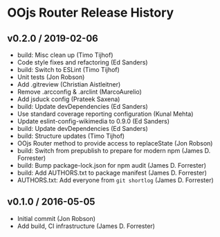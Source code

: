 # OOjs Router Release History
## v0.2.0 / 2019-02-06
* build: Misc clean up (Timo Tijhof)
* Code style fixes and refactoring (Ed Sanders)
* build: Switch to ESLint (Timo Tijhof)
* Unit tests (Jon Robson)
* Add .gitreview (Christian Aistleitner)
* Remove .arcconfig & .arclint (MarcoAurelio)
* Add jsduck config (Prateek Saxena)
* build: Update devDependencies (Ed Sanders)
* Use standard coverage reporting configuration (Kunal Mehta)
* Update eslint-config-wikimedia to 0.9.0 (Ed Sanders)
* build: Update devDependencies (Ed Sanders)
* build: Structure updates (Timo Tijhof)
* OOjs Router method to provide access to replaceState (Jon Robson)
* build: Switch from prepublish to prepare for modern npm (James D. Forrester)
* build: Bump package-lock.json for npm audit (James D. Forrester)
* build: Add AUTHORS.txt to package manifest (James D. Forrester)
* AUTHORS.txt: Add everyone from `git shortlog` (James D. Forrester)

## v0.1.0 / 2016-05-05
* Initial commit (Jon Robson)
* Add build, CI infrastructure (James D. Forrester)
